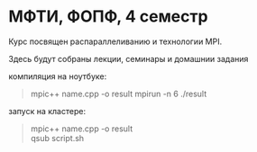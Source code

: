 # МФТИ, ФОПФ, 4 семестр
Курс посвящен распараллеливанию и технологии MPI.

Здесь будут собраны лекции, семинары и домашнии задания

компиляция на ноутбуке:
> mpic++ name.cpp -o result
> mpirun -n 6 ./result

запуск на кластере:
> mpic++ name.cpp -o result\
> qsub script.sh
